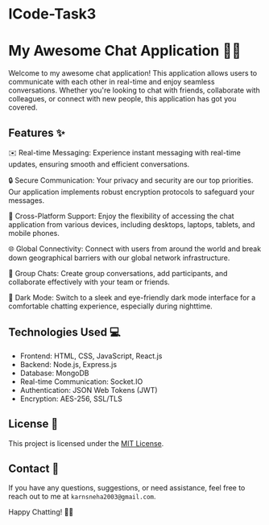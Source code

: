 # ICode-Task3
# My Awesome Chat Application 👋💬

Welcome to my awesome chat application! This application allows users to communicate with each other in real-time and enjoy seamless conversations. Whether you're looking to chat with friends, collaborate with colleagues, or connect with new people, this application has got you covered. 

## Features ✨

✉️ Real-time Messaging: Experience instant messaging with real-time updates, ensuring smooth and efficient conversations.

🔒 Secure Communication: Your privacy and security are our top priorities. Our application implements robust encryption protocols to safeguard your messages.

📱 Cross-Platform Support: Enjoy the flexibility of accessing the chat application from various devices, including desktops, laptops, tablets, and mobile phones.

🌐 Global Connectivity: Connect with users from around the world and break down geographical barriers with our global network infrastructure.

👥 Group Chats: Create group conversations, add participants, and collaborate effectively with your team or friends.

🌙 Dark Mode: Switch to a sleek and eye-friendly dark mode interface for a comfortable chatting experience, especially during nighttime.

## Technologies Used 💻

- Frontend: HTML, CSS, JavaScript, React.js
- Backend: Node.js, Express.js
- Database: MongoDB
- Real-time Communication: Socket.IO
- Authentication: JSON Web Tokens (JWT)
- Encryption: AES-256, SSL/TLS

## License 📝

This project is licensed under the [MIT License](LICENSE).

## Contact 📧

If you have any questions, suggestions, or need assistance, feel free to reach out to me at `karnsneha2003@gmail.com`.

Happy Chatting! 🎉💬
